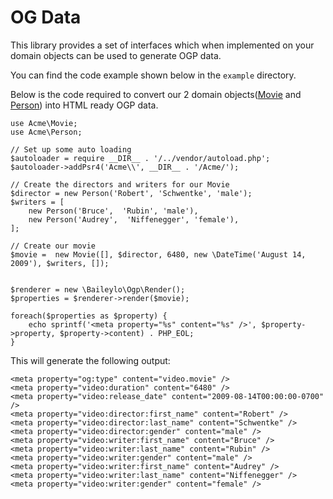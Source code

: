# OG Data

This library provides a set of interfaces which when implemented on your domain objects can be used to generate OGP data.

You can find the code example shown below in the `example` directory. 

Below is the code required to convert our 2 domain objects([Movie](https://github.com/PorticoInd/og-data/blob/master/example/Acme/Movie.php) and [Person](https://github.com/PorticoInd/og-data/blob/master/example/Acme/Person.php)) into HTML ready OGP data.

```
use Acme\Movie;
use Acme\Person;

// Set up some auto loading
$autoloader = require __DIR__ . '/../vendor/autoload.php';
$autoloader->addPsr4('Acme\\', __DIR__ . '/Acme/');

// Create the directors and writers for our Movie
$director = new Person('Robert', 'Schwentke', 'male');
$writers = [
    new Person('Bruce',  'Rubin', 'male'),
    new Person('Audrey',  'Niffenegger', 'female'),
];

// Create our movie
$movie =  new Movie([], $director, 6480, new \DateTime('August 14, 2009'), $writers, []);


$renderer = new \Baileylo\Ogp\Render();
$properties = $renderer->render($movie);

foreach($properties as $property) {
    echo sprintf('<meta property="%s" content="%s" />', $property->property, $property->content) . PHP_EOL;
}
```

This will generate the following output:

```
<meta property="og:type" content="video.movie" />
<meta property="video:duration" content="6480" />
<meta property="video:release_date" content="2009-08-14T00:00:00-0700" />
<meta property="video:director:first_name" content="Robert" />
<meta property="video:director:last_name" content="Schwentke" />
<meta property="video:director:gender" content="male" />
<meta property="video:writer:first_name" content="Bruce" />
<meta property="video:writer:last_name" content="Rubin" />
<meta property="video:writer:gender" content="male" />
<meta property="video:writer:first_name" content="Audrey" />
<meta property="video:writer:last_name" content="Niffenegger" />
<meta property="video:writer:gender" content="female" />
```